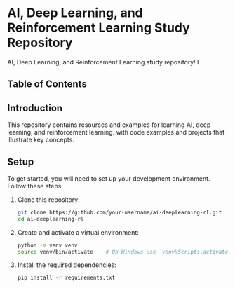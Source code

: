 # AI, Deep Learning, and Reinforcement Learning Study Repository
AI, Deep Learning, and Reinforcement Learning study repository!  l

## Table of Contents



## Introduction

This repository contains resources and examples for learning AI, deep learning, and reinforcement learning. with code examples and projects that illustrate key concepts.

## Setup

To get started, you will need to set up your development environment. Follow these steps:

1. Clone this repository:
    ```bash
    git clone https://github.com/your-username/ai-deeplearning-rl.git
    cd ai-deeplearning-rl
    ```

2. Create and activate a virtual environment:
    ```bash
    python -m venv venv
    source venv/bin/activate    # On Windows use `venv\Scripts\activate`
    ```

3. Install the required dependencies:
    ```bash
    pip install -r requirements.txt
    ```


